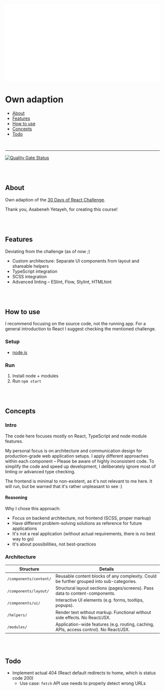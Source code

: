 ![30 Days of React Challenge](teaser.png)

# Own adaption

- [About](#about)
- [Features](#features)
- [How to use](#how-to-use)
- [Concepts](#concepts)
- [Todo](#todo)

<br>

---

[![Quality Gate Status](https://sonarcloud.io/api/project_badges/measure?project=ChristianOellers_30-Days-of-React-Challenge&metric=alert_status)](https://sonarcloud.io/dashboard?id=ChristianOellers_30-Days-of-React-Challenge)


<br><br>

## About

Own adaption of the [30 Days of React Challenge](https://github.com/Asabeneh/30-Days-Of-React).

Thank you, Asabeneh Yetayeh, for creating this course!


<br><br>

## Features

Deviating from the challenge (as of now ;)

- Custom architecture: Separate UI components from layout and shareable helpers
- TypeScript integration
- SCSS integration
- Advanced linting – ESlint, Flow, Stylint, HTMLhint


<br><br>

## How to use

I recommend focusing on the source code, not the running app.
For a general introduction to React I suggest checking the mentioned challenge.

### Setup

- [node.js](https://nodejs.org)

### Run

1. Install node + modules
2. Run `npm start`


<br><br>

## Concepts

### Intro

The code here focuses mostly on React, TypeScript and node module features.

My personal focus is on architecture and communication design for production-grade web application setups.
I apply different approaches within each component – Please be aware of highly inconsistent code.
To simplify the code and speed up development, I deliberately ignore most of linting or advanced type checking. 

The frontend is minimal to non-existent, as it's not relevant to me here.
It will run, but be warned that it's rather unpleasant to see :)

#### Reasoning

Why I chose this approach:

- Focus on backend architecture, not frontend (SCSS, proper markup)
- Have different problem-solving solutions as reference for future applications
- It's not a real application (without actual requirements, there is no best way to go)
- It's about possibilities, not best-practices

### Architecture

| Structure | Details |
|-----------|---------|
| `/components/content/` | Reusable content blocks of any complexity. Could be further grouped into sub-categories. |
| `/components/layout/` | Structural layout sections (pages/screens). Pass data to content-components. |
| `/components/ui/` | Interactive UI elements (e.g. forms, tooltips, popups). |
| `/helpers/` | Render text without markup. Functional without side effects. No React/JSX. |
| `/modules/` | Application-wide features (e.g. routing, caching, APIs, access control). No React/JSX. |


<br><br>

## Todo

- Implement actual 404 (React default redirects to home, which is status code 200)
  - Use case: `fetch` API use needs to properly detect wrong URLs


